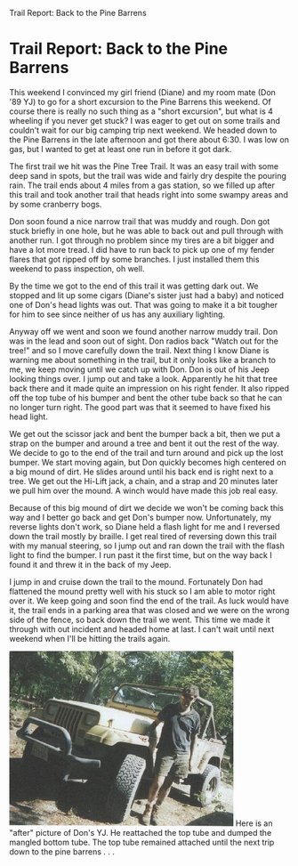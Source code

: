 Trail Report: Back to the Pine Barrens

# Trail Report: Back to the Pine Barrens

This weekend I convinced my girl friend (Diane) and my room mate (Don \'89 YJ) to go for a short excursion to the Pine Barrens this weekend. Of course there is really no such thing as a \"short excursion\", but what is 4 wheeling if you never get stuck? I was eager to get out on some trails and couldn\'t wait for our big camping trip next weekend. We headed down to the Pine Barrens in the late afternoon and got there about 6:30. I was low on gas, but I wanted to get at least one run in before it got dark.

The first trail we hit was the Pine Tree Trail. It was an easy trail with some deep sand in spots, but the trail was wide and fairly dry despite the pouring rain. The trail ends about 4 miles from a gas station, so we filled up after this trail and took another trail that heads right into some swampy areas and by some cranberry bogs.

Don soon found a nice narrow trail that was muddy and rough. Don got stuck briefly in one hole, but he was able to back out and pull through with another run. I got through no problem since my tires are a bit bigger and have a lot more tread. I did have to run back to pick up one of my fender flares that got ripped off by some branches. I just installed them this weekend to pass inspection, oh well.

By the time we got to the end of this trail it was getting dark out. We stopped and lit up some cigars (Diane\'s sister just had a baby) and noticed one of Don\'s head lights was out. That was going to make it a bit tougher for him to see since neither of us has any auxiliary lighting.

Anyway off we went and soon we found another narrow muddy trail. Don was in the lead and soon out of sight. Don radios back \"Watch out for the tree!\" and so I move carefully down the trail. Next thing I know Diane is warning me about something in the trail, but it only looks like a branch to me, we keep moving until we catch up with Don. Don is out of his Jeep looking things over. I jump out and take a look. Apparently he hit that tree back there and it made quite an impression on his right fender. It also ripped off the top tube of his bumper and bent the other tube back so that he can no longer turn right. The good part was that it seemed to have fixed his head light.

We get out the scissor jack and bent the bumper back a bit, then we put a strap on the bumper and around a tree and bent it out the rest of the way. We decide to go to the end of the trail and turn around and pick up the lost bumper. We start moving again, but Don quickly becomes high centered on a big mound of dirt. He slides around until his back end is right next to a tree. We get out the Hi-Lift jack, a chain, and a strap and 20 minutes later we pull him over the mound. A winch would have made this job real easy.

Because of this big mound of dirt we decide we won\'t be coming back this way and I better go back and get Don\'s bumper now. Unfortunately, my reverse lights don\'t work, so Diane held a flash light for me and I reversed down the trail mostly by braille. I get real tired of reversing down this trail with my manual steering, so I jump out and ran down the trail with the flash light to find the bumper. I run past it the first time, but on the way back I found it and threw it in the back of my Jeep.

I jump in and cruise down the trail to the mound. Fortunately Don had flattened the mound pretty well with his stuck so I am able to motor right over it. We keep going and soon find the end of the trail. As luck would have it, the trail ends in a parking area that was closed and we were on the wrong side of the fence, so back down the trail we went. This time we made it through with out incident and headed home at last. I can\'t wait until next weekend when I\'ll be hitting the trails again.

![](/images/terry/trail/donyj.jpg) Here is an \"after\" picture of Don\'s YJ. He reattached the top tube and dumped the mangled bottom tube. The top tube remained attached until the next trip down to the pine barrens . . .
